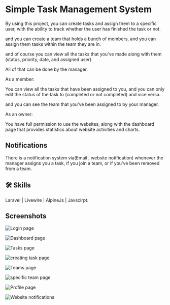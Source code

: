 # Simple Task Management System 


By using this project, you can create tasks and assign them to a specific user, with the ability to track whether the user has finished the task or not.


and you can create a team that holds a bunch of members, and you can assign them tasks within the team they are in.


and of course you can view all the tasks that you've made along with them (status, priority, date, and assigned user).


All of that can be done by the manager.



As a member:


You can view all the tasks that have been assigned to you, and you can only edit the status of the task to (completed or not completed) and vice versa.


and you can see the team that you've been assigned to by your manager.


As an owner:


You have full permission to use the websites, along with the dashboard page that provides statistics about website activities and charts.






## Notifications
There is a notification system via(Email , website notification) whenever the manager assigns you a task, if you join a team, or if you've been removed from a team.
## 🛠 Skills
Laravel  | Livewire | AlpineJs | Javscirpt.
## Screenshots

![Login page](https://github.com/MohammedQa7/Simple-TaskManegmentSystem/assets/92910729/f45a7a76-567f-4562-8bf7-4a32d0d5dbd8)

![Dashboard page](https://github.com/MohammedQa7/Simple-TaskManegmentSystem/assets/92910729/f66faab0-f8ba-42fe-b7af-daacb0ca6db4)

![Tasks page](https://github.com/MohammedQa7/Simple-TaskManegmentSystem/assets/92910729/29d121f6-2629-4fb7-a61d-de91f3b96170)

![creating task page](https://github.com/MohammedQa7/Simple-TaskManegmentSystem/assets/92910729/2628ba11-37f3-413f-8d78-07b090884efd)

![Teams page](https://github.com/MohammedQa7/Simple-TaskManegmentSystem/assets/92910729/c32f549a-db45-423d-a283-7fbfba5aab5c)

![specific team page](https://github.com/MohammedQa7/Simple-TaskManegmentSystem/assets/92910729/19d9ba81-5fc9-4b4a-871f-8766ef77f0c5)

![Profile page](https://github.com/MohammedQa7/Simple-TaskManegmentSystem/assets/92910729/6c9534a8-fa14-4360-8f53-a7954584d654)

![Website notifications](https://github.com/MohammedQa7/Simple-TaskManegmentSystem/assets/92910729/3872faae-2968-41dc-9d65-e11fe6f82d0b)
